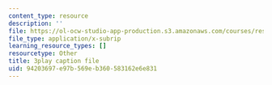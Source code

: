 ```yaml
---
content_type: resource
description: ''
file: https://ol-ocw-studio-app-production.s3.amazonaws.com/courses/res-ll-005-mathematics-of-big-data-and-machine-learning-january-iap-2020/94203697e97b569eb360583162e6e831_R6-LQbqUCI0.vtt
file_type: application/x-subrip
learning_resource_types: []
resourcetype: Other
title: 3play caption file
uid: 94203697-e97b-569e-b360-583162e6e831
---
```

